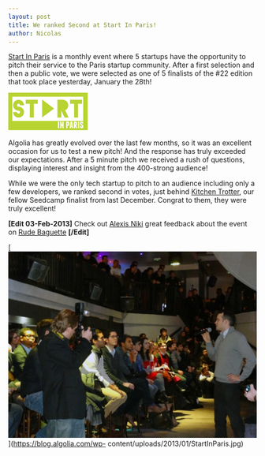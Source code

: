 ```yaml
---
layout: post
title: We ranked Second at Start In Paris!
author: Nicolas
---
```


[Start In Paris][1] is a monthly event where 5
startups have the opportunity to pitch their service to the Paris startup
community. After a first selection and then a public vote, we were selected as
one of 5 finalists of the #22 edition that took place yesterday, January the
28th!

![Start In Paris][2]

Algolia has greatly evolved over the last few months, so it was an excellent
occasion for us to test a new pitch! And the response has truly exceeded our
expectations. After a 5 minute pitch we received a rush of questions,
displaying interest and insight from the 400-strong audience!

While we were the only tech startup to pitch to an audience including only a
few developers, we ranked second in votes, just behind [Kitchen
Trotter][3], our fellow Seedcamp finalist from
last December. Congrat to them, they were truly excellent!

**[Edit 03-Feb-2013]** Check out [Alexis Niki][4] great feedback about the event on [Rude Baguette][5] **[/Edit]**

[![Nicolas at Start In Paris][6]](https://blog.algolia.com/wp-
content/uploads/2013/01/StartInParis.jpg)


[1]: http://www.startinparis.com/
[2]: /assets/StartInParis.gif
[3]: http://www.kitchentrotter.com/
[4]: https://twitter.com/AlexisNiki
[5]: http://www.rudebaguette.com/2013/02/01/three-storytelling-tips-for-french-startups-when-pitching/
[6]: /assets/StartInParis-1024x768.jpg
